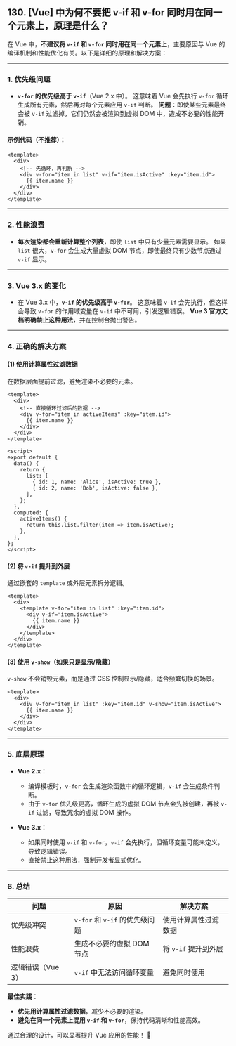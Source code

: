 ## 130. [Vue] 中为何不要把 v-if 和 v-for 同时用在同一个元素上，原理是什么？

在 Vue 中，**不建议将 `v-if` 和 `v-for` 同时用在同一个元素上**，主要原因与 Vue 的编译机制和性能优化有关。以下是详细的原理和解决方案：

---

### 1. **优先级问题**
- **`v-for` 的优先级高于 `v-if`**（Vue 2.x 中）。
  这意味着 Vue 会先执行 `v-for` 循环生成所有元素，然后再对每个元素应用 `v-if` 判断。
  **问题**：即使某些元素最终会被 `v-if` 过滤掉，它们仍然会被渲染到虚拟 DOM 中，造成不必要的性能开销。

#### 示例代码（不推荐）：
```vue
<template>
  <div>
    <!-- 先循环，再判断 -->
    <div v-for="item in list" v-if="item.isActive" :key="item.id">
      {{ item.name }}
    </div>
  </div>
</template>
```

---

### 2. **性能浪费**
- **每次渲染都会重新计算整个列表**，即使 `list` 中只有少量元素需要显示。
  如果 `list` 很大，`v-for` 会生成大量虚拟 DOM 节点，即使最终只有少数节点通过 `v-if` 显示。

---

### 3. **Vue 3.x 的变化**
- 在 Vue 3.x 中，**`v-if` 的优先级高于 `v-for`**。
  这意味着 `v-if` 会先执行，但这样会导致 `v-for` 的作用域变量在 `v-if` 中不可用，引发逻辑错误。
  **Vue 3 官方文档明确禁止这种用法**，并在控制台抛出警告。

---

### 4. **正确的解决方案**
#### (1) **使用计算属性过滤数据**
在数据层面提前过滤，避免渲染不必要的元素。

```vue
<template>
  <div>
    <!-- 直接循环过滤后的数据 -->
    <div v-for="item in activeItems" :key="item.id">
      {{ item.name }}
    </div>
  </div>
</template>

<script>
export default {
  data() {
    return {
      list: [
        { id: 1, name: 'Alice', isActive: true },
        { id: 2, name: 'Bob', isActive: false },
      ],
    };
  },
  computed: {
    activeItems() {
      return this.list.filter(item => item.isActive);
    },
  },
};
</script>
```

#### (2) **将 `v-if` 提升到外层**
通过嵌套的 `template` 或外层元素拆分逻辑。

```vue
<template>
  <div>
    <template v-for="item in list" :key="item.id">
      <div v-if="item.isActive">
        {{ item.name }}
      </div>
    </template>
  </div>
</template>
```

#### (3) **使用 `v-show`（如果只是显示/隐藏）**
`v-show` 不会销毁元素，而是通过 CSS 控制显示/隐藏，适合频繁切换的场景。

```vue
<template>
  <div>
    <div v-for="item in list" :key="item.id" v-show="item.isActive">
      {{ item.name }}
    </div>
  </div>
</template>
```

---

### 5. **底层原理**
- **Vue 2.x**：
    - 编译模板时，`v-for` 会生成渲染函数中的循环逻辑，`v-if` 会生成条件判断。
    - 由于 `v-for` 优先级更高，循环生成的虚拟 DOM 节点会先被创建，再被 `v-if` 过滤，导致冗余的虚拟 DOM 操作。

- **Vue 3.x**：
    - 如果同时使用 `v-if` 和 `v-for`，`v-if` 会先执行，但循环变量可能未定义，导致逻辑错误。
    - 直接禁止这种用法，强制开发者显式优化。

---

### 6. **总结**
| 问题 | 原因 | 解决方案 |
|------|------|----------|
| 优先级冲突 | `v-for` 和 `v-if` 的优先级问题 | 使用计算属性过滤数据 |
| 性能浪费 | 生成不必要的虚拟 DOM 节点 | 将 `v-if` 提升到外层 |
| 逻辑错误（Vue 3） | `v-if` 中无法访问循环变量 | 避免同时使用 |

**最佳实践**：
- **优先用计算属性过滤数据**，减少不必要的渲染。
- **避免在同一个元素上混用 `v-if` 和 `v-for`**，保持代码清晰和性能高效。

通过合理的设计，可以显著提升 Vue 应用的性能！ 🚀